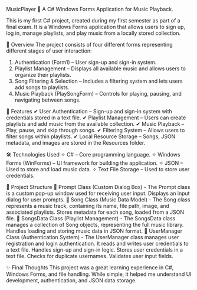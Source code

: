 MusicPlayer 🎵
A C# Windows Forms Application for Music Playback.

This is my first C# project, created during my first semester as part of a final exam. It is a Windows Forms application that allows users to sign up, log in, manage playlists, and play music from a locally stored collection.

📌 Overview
The project consists of four different forms representing different stages of user interaction:
1. Authentication (Form1) – User sign-up and sign-in system.
2. Playlist Management – Displays all available music and allows users to organize their playlists.
3. Song Filtering & Selection – Includes a filtering system and lets users add songs to playlists.
4. Music Playback (PlaySongForm) – Controls for playing, pausing, and navigating between songs.

🎯 Features
✔ User Authentication – Sign-up and sign-in system with credentials stored in a text file.
✔ Playlist Management – Users can create playlists and add music from the available collection.
✔ Music Playback – Play, pause, and skip through songs.
✔ Filtering System – Allows users to filter songs within playlists.
✔ Local Resource Storage – Songs, JSON metadata, and images are stored in the Resources folder.

🛠️ Technologies Used
✧ C# – Core programming language.
✧ Windows Forms (WinForms) – UI framework for building the application.
✧ JSON – Used to store and load music data.
✧ Text File Storage – Used to store user credentials.

📂 Project Structure
🔹 Prompt Class (Custom Dialog Box) - The Prompt class is a custom pop-up window used for receiving user input.
    Displays an input dialog for user prompts.
🔹 Song Class (Music Data Model) - The Song class represents a music track, containing its name, file path, image, and associated playlists.
    Stores metadata for each song, loaded from a JSON file.
🔹 SongsData Class (Playlist Management) - The SongsData class manages a collection of Song objects, representing the full music library.
    Handles loading and storing music data in JSON format.
🔹 UserManager Class (Authentication System) - The UserManager class manages user registration and login authentication. It reads and writes user credentials to a text file.
    Handles sign-up and sign-in logic.
    Stores user credentials in a text file.
    Checks for duplicate usernames.
    Validates user input fields.

✨ Final Thoughts
This project was a great learning experience in C#, Windows Forms, and file handling. While simple, it helped me understand UI development, authentication, and JSON data storage.
